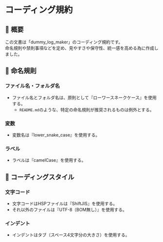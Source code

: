 
# コーディング規約

## 📗 概要

この文書は「dummy_log_maker」のコーディング規約です。  
命名規則や禁則事項などを定め、見やすさや保守性、統一感を高める為に作成しました。

## 📝 命名規則

### ファイル名・フォルダ名

- ファイル名とフォルダ名は、原則として『ローワースネークケース』を使用する。
  - `README.md`のような、特定の命名規則が推奨されるものは例外とする。

### 変数

- 変数名は『lower_snake_case』を使用する。

### ラベル

- ラベルは『camelCase』を使用する。

## 📝 コーディングスタイル

### 文字コード

- 文字コードはHSPファイルは『ShiftJIS』を使用する。
- それ以外のファイルは『UTF-8（BOM無し）』を使用する。

### インデント

- インデントはタブ（スペース4文字分の大きさ）を使用する。
